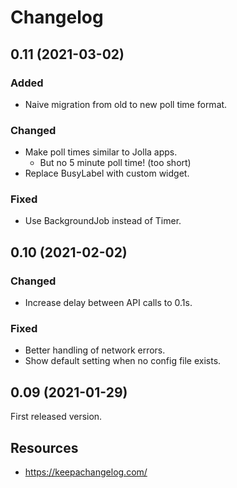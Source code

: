 # Changelog

## 0.11 (2021-03-02)

### Added

- Naive migration from old to new poll time format.

### Changed

- Make poll times similar to Jolla apps.
    - But no 5 minute poll time! (too short)
- Replace BusyLabel with custom widget.

### Fixed

- Use BackgroundJob instead of Timer.

## 0.10 (2021-02-02)

### Changed

- Increase delay between API calls to 0.1s.

### Fixed

- Better handling of network errors.
- Show default setting when no config file exists.

## 0.09 (2021-01-29)

First released version.

## Resources

- https://keepachangelog.com/
